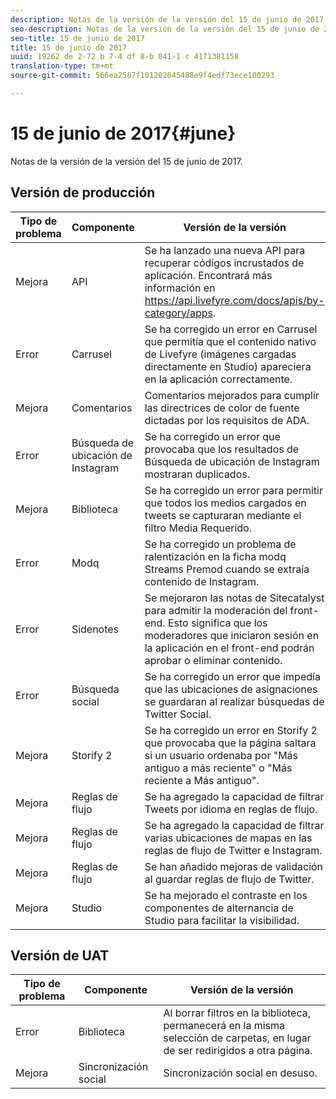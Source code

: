 ```yaml
---
description: Notas de la versión de la versión del 15 de junio de 2017.
seo-description: Notas de la versión de la versión del 15 de junio de 2017.
seo-title: 15 de junio de 2017
title: 15 de junio de 2017
uuid: 19262 de 2-72 b 7-4 df 8-b 041-1 c 4171381158
translation-type: tm+mt
source-git-commit: 566ea2587f101202045488e9f4edf73ece100293

---
```



# 15 de junio de 2017{#june}

Notas de la versión de la versión del 15 de junio de 2017.

## Versión de producción

| **Tipo de problema** | **Componente** | **Versión de la versión** |
|---|---|---|
| Mejora | API | Se ha lanzado una nueva API para recuperar códigos incrustados de aplicación. Encontrará más información en https://api.livefyre.com/docs/apis/by-category/apps. |
| Error | Carrusel | Se ha corregido un error en Carrusel que permitía que el contenido nativo de Livefyre (imágenes cargadas directamente en Studio) apareciera en la aplicación correctamente. |
| Mejora | Comentarios | Comentarios mejorados para cumplir las directrices de color de fuente dictadas por los requisitos de ADA. |
| Error | Búsqueda de ubicación de Instagram | Se ha corregido un error que provocaba que los resultados de Búsqueda de ubicación de Instagram mostraran duplicados. |
| Mejora | Biblioteca | Se ha corregido un error para permitir que todos los medios cargados en tweets se capturaran mediante el filtro Media Requerido. |
| Error | Modq | Se ha corregido un problema de ralentización en la ficha modq Streams Premod cuando se extraía contenido de Instagram. |
| Error | Sidenotes | Se mejoraron las notas de Sitecatalyst para admitir la moderación del front-end. Esto significa que los moderadores que iniciaron sesión en la aplicación en el front-end podrán aprobar o eliminar contenido. |
| Error | Búsqueda social | Se ha corregido un error que impedía que las ubicaciones de asignaciones se guardaran al realizar búsquedas de Twitter Social. |
| Mejora | Storify 2 | Se ha corregido un error en Storify 2 que provocaba que la página saltara si un usuario ordenaba por "Más antiguo a más reciente" o "Más reciente a Más antiguo". |
| Mejora | Reglas de flujo | Se ha agregado la capacidad de filtrar Tweets por idioma en reglas de flujo. |
| Mejora | Reglas de flujo | Se ha agregado la capacidad de filtrar varias ubicaciones de mapas en las reglas de flujo de Twitter e Instagram. |
| Mejora | Reglas de flujo | Se han añadido mejoras de validación al guardar reglas de flujo de Twitter. |
| Mejora | Studio | Se ha mejorado el contraste en los componentes de alternancia de Studio para facilitar la visibilidad. |

## Versión de UAT

| **Tipo de problema** | **Componente** | **Versión de la versión** |
|---|---|---|
| Error | Biblioteca | Al borrar filtros en la biblioteca, permanecerá en la misma selección de carpetas, en lugar de ser redirigidos a otra página. |
| Mejora | Sincronización social | Sincronización social en desuso. |

